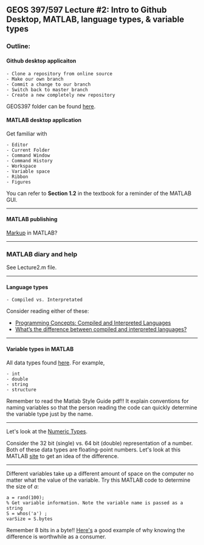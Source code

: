 ## GEOS 397/597 Lecture #2: Intro to Github Desktop, MATLAB, language types, & variable types

### Outline:
 
#### Github desktop applicaiton

	- Clone a repository from online source
	- Make our own branch
	- Commit a change to our branch
	- Switch back to master branch
	- Create a new completely new repository
	
GEOS397 folder can be found [here](https://github.com/dylanmikesell/GEOS397).

#### MATLAB desktop application

Get familiar with 

	- Editor
	- Current Folder
	- Command Window
	- Command History
	- Workspace
	- Variable space
	- Ribbon
	- Figures
	
You can refer to **Section 1.2** in the textbook for a reminder of the MATLAB GUI.

---
#### MATLAB publishing

[Markup](http://www.mathworks.com/help/matlab/matlab_prog/marking-up-matlab-comments-for-publishing.html) in MATLAB?

---
### MATLAB diary and help

See Lecture2.m file.

---
#### Language types

	- Compiled vs. Interpretated

Consider reading either of these:

* [Programming Concepts: Compiled and Interpreted Languages](https://thesocietea.org/2015/07/programming-concepts-compiled-and-interpreted-languages/)
* [What’s the difference between compiled and interpreted languages?](http://www.programmerinterview.com/index.php/general-miscellaneous/whats-the-difference-between-a-compiled-and-an-interpreted-language/)

---
#### Variable types in MATLAB

All data types found [here](http://www.mathworks.com/help/matlab/data-types_data-types.html). For example,

	- int
	- double
	- string
	- structure

Remember to read the Matlab Style Guide pdf!! It explain conventions for naming variables so that the person reading the code can quickly determine the variable type just by the name.

---
Let's look at the [Numeric Types](http://www.mathworks.com/help/matlab/numeric-types.html).

Consider the 32 bit (single) vs. 64 bit (double) representation of a number. Both of these data types are floating-point numbers. Let's look at this MATLAB [site](http://www.mathworks.com/help/matlab/matlab_prog/floating-point-numbers.html) to get an idea of the difference.

---
Different variables take up a different amount of space on the computer no matter what the value of the variable. Try this MATLAB code to determine the size of $a$:

~~~~% Create random variable
a = rand(100);
% Get variable information. Note the variable name is passed as a string
S = whos('a') ;
varSize = S.bytes
~~~~ 

Remember 8 bits in a byte!! [Here's](http://lifehacker.com/the-difference-between-bits-and-bytes-and-why-it-matte-510705022) a good example of why knowing the difference is worthwhile as a consumer.

